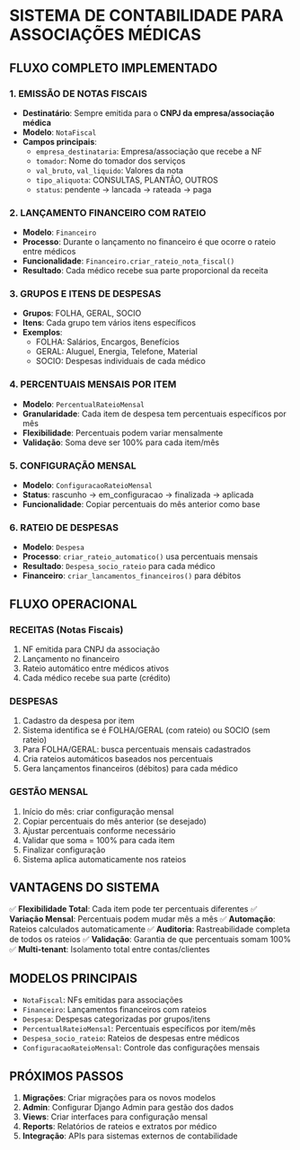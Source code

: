 # SISTEMA DE CONTABILIDADE PARA ASSOCIAÇÕES MÉDICAS

## FLUXO COMPLETO IMPLEMENTADO

### 1. **EMISSÃO DE NOTAS FISCAIS**
- **Destinatário**: Sempre emitida para o **CNPJ da empresa/associação médica**
- **Modelo**: `NotaFiscal` 
- **Campos principais**:
  - `empresa_destinataria`: Empresa/associação que recebe a NF
  - `tomador`: Nome do tomador dos serviços
  - `val_bruto`, `val_liquido`: Valores da nota
  - `tipo_aliquota`: CONSULTAS, PLANTÃO, OUTROS
  - `status`: pendente → lancada → rateada → paga

### 2. **LANÇAMENTO FINANCEIRO COM RATEIO**
- **Modelo**: `Financeiro`
- **Processo**: Durante o lançamento no financeiro é que ocorre o rateio entre médicos
- **Funcionalidade**: `Financeiro.criar_rateio_nota_fiscal()`
- **Resultado**: Cada médico recebe sua parte proporcional da receita

### 3. **GRUPOS E ITENS DE DESPESAS**
- **Grupos**: FOLHA, GERAL, SOCIO
- **Itens**: Cada grupo tem vários itens específicos
- **Exemplos**:
  - FOLHA: Salários, Encargos, Benefícios
  - GERAL: Aluguel, Energia, Telefone, Material
  - SOCIO: Despesas individuais de cada médico

### 4. **PERCENTUAIS MENSAIS POR ITEM**
- **Modelo**: `PercentualRateioMensal`
- **Granularidade**: Cada item de despesa tem percentuais específicos por mês
- **Flexibilidade**: Percentuais podem variar mensalmente
- **Validação**: Soma deve ser 100% para cada item/mês

### 5. **CONFIGURAÇÃO MENSAL**
- **Modelo**: `ConfiguracaoRateioMensal`
- **Status**: rascunho → em_configuracao → finalizada → aplicada
- **Funcionalidade**: Copiar percentuais do mês anterior como base

### 6. **RATEIO DE DESPESAS**
- **Modelo**: `Despesa`
- **Processo**: `criar_rateio_automatico()` usa percentuais mensais
- **Resultado**: `Despesa_socio_rateio` para cada médico
- **Financeiro**: `criar_lancamentos_financeiros()` para débitos

## FLUXO OPERACIONAL

### **RECEITAS (Notas Fiscais)**
1. NF emitida para CNPJ da associação
2. Lançamento no financeiro
3. Rateio automático entre médicos ativos
4. Cada médico recebe sua parte (crédito)

### **DESPESAS**
1. Cadastro da despesa por item
2. Sistema identifica se é FOLHA/GERAL (com rateio) ou SOCIO (sem rateio)
3. Para FOLHA/GERAL: busca percentuais mensais cadastrados
4. Cria rateios automáticos baseados nos percentuais
5. Gera lançamentos financeiros (débitos) para cada médico

### **GESTÃO MENSAL**
1. Início do mês: criar configuração mensal
2. Copiar percentuais do mês anterior (se desejado)
3. Ajustar percentuais conforme necessário
4. Validar que soma = 100% para cada item
5. Finalizar configuração
6. Sistema aplica automaticamente nos rateios

## VANTAGENS DO SISTEMA

✅ **Flexibilidade Total**: Cada item pode ter percentuais diferentes
✅ **Variação Mensal**: Percentuais podem mudar mês a mês
✅ **Automação**: Rateios calculados automaticamente
✅ **Auditoria**: Rastreabilidade completa de todos os rateios
✅ **Validação**: Garantia de que percentuais somam 100%
✅ **Multi-tenant**: Isolamento total entre contas/clientes

## MODELOS PRINCIPAIS

- `NotaFiscal`: NFs emitidas para associações
- `Financeiro`: Lançamentos financeiros com rateios
- `Despesa`: Despesas categorizadas por grupos/itens
- `PercentualRateioMensal`: Percentuais específicos por item/mês
- `Despesa_socio_rateio`: Rateios de despesas entre médicos
- `ConfiguracaoRateioMensal`: Controle das configurações mensais

## PRÓXIMOS PASSOS

1. **Migrações**: Criar migrações para os novos modelos
2. **Admin**: Configurar Django Admin para gestão dos dados
3. **Views**: Criar interfaces para configuração mensal
4. **Reports**: Relatórios de rateios e extratos por médico
5. **Integração**: APIs para sistemas externos de contabilidade
